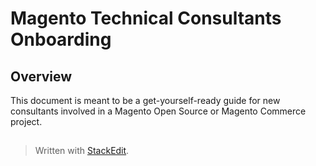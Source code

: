 
 # Magento Technical Consultants Onboarding
 
 ## Overview
 This document is meant to be a get-yourself-ready guide for new consultants involved in a Magento Open Source or Magento Commerce project. 

##

> Written with [StackEdit](https://stackedit.io/).
<!--stackedit_data:
eyJoaXN0b3J5IjpbLTE0ODAyOTk3OThdfQ==
-->